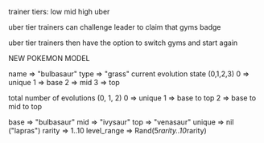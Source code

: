 trainer tiers:
low
mid
high
uber

uber tier trainers can challenge leader to claim that gyms badge

uber tier trainers then have the option to switch gyms and start again

NEW POKEMON MODEL

name => "bulbasaur"
type => "grass"
current evolution state  (0,1,2,3)
0 => unique
1 => base
2 => mid
3 => top

total number of evolutions (0, 1, 2)
0 => unique
1 => base to top
2 => base to mid to top

base => "bulbasaur"
mid => "ivysaur"
top => "venasaur"
unique => nil ("lapras")
rarity => 1..10
level_range => Rand(5*rarity..10*rarity)

